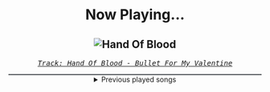 <div align="center"> 
<h1>Now Playing...</h1>

![Hand Of Blood](https://i.scdn.co/image/ab67616d00001e0240deaedd1bc625494819049b)
--
_<samp><a href="https://open.spotify.com/track/1EJzHoU6rg1afMozs9t6aM">Track: Hand Of Blood - Bullet For My Valentine</a></samp>_

<div style="border: 1px #4B5054 solid"></div>
<details>
  <summary>
    Previous played songs
  </summary>
  <table>
    <thead>
      <tr>
        <th>
          Artist
        </th>
        <th>
          Song
        </th>
        <th>
          Link
        </th>
      </tr>
    </thead>
    <tbody>
      <tr><td>Bullet For My Valentine</td><td>Hand Of Blood</td><td><a href="https://open.spotify.com/track/1EJzHoU6rg1afMozs9t6aM">https://open.spotify.com/track/1EJzHoU6rg1afMozs9t6aM</a></td></tr><tr><td>Linkin Park</td><td>Don't Stay</td><td><a href="https://open.spotify.com/track/2yss0n7KmvmSr4EHvjfFpn">https://open.spotify.com/track/2yss0n7KmvmSr4EHvjfFpn</a></td></tr><tr><td>Disturbed</td><td>Inside the Fire</td><td><a href="https://open.spotify.com/track/5cxp9kjCFyJwzv3lzeX7ku">https://open.spotify.com/track/5cxp9kjCFyJwzv3lzeX7ku</a></td></tr><tr><td>Morgana</td><td>Agressionsblues</td><td><a href="https://open.spotify.com/track/5Ay5LJV3v3ATLYp30GaYJQ">https://open.spotify.com/track/5Ay5LJV3v3ATLYp30GaYJQ</a></td></tr><tr><td>Aytee</td><td>Grind</td><td><a href="https://open.spotify.com/track/6vhXYkMxaWTWkehgmoI5wV">https://open.spotify.com/track/6vhXYkMxaWTWkehgmoI5wV</a></td></tr><tr><td>Seether</td><td>Fine Again</td><td><a href="https://open.spotify.com/track/4eTIe5eqds88bA9ua6p5p6">https://open.spotify.com/track/4eTIe5eqds88bA9ua6p5p6</a></td></tr><tr><td>Seether</td><td>Broken</td><td><a href="https://open.spotify.com/track/507bYMYfbm6sUS9iEAaeSd">https://open.spotify.com/track/507bYMYfbm6sUS9iEAaeSd</a></td></tr><tr><td>Seether</td><td>Remedy</td><td><a href="https://open.spotify.com/track/5ynxx6zC4dgzsMHLYQ04Dc">https://open.spotify.com/track/5ynxx6zC4dgzsMHLYQ04Dc</a></td></tr><tr><td>Seether</td><td>Fake It</td><td><a href="https://open.spotify.com/track/4eAwB5pnKFTmsgc3zWoYO0">https://open.spotify.com/track/4eAwB5pnKFTmsgc3zWoYO0</a></td></tr><tr><td>Switchfoot</td><td>Holy Water</td><td><a href="https://open.spotify.com/track/5BTmXp42wz3lVopyUuSUYv">https://open.spotify.com/track/5BTmXp42wz3lVopyUuSUYv</a></td></tr><tr><td>Breaking Benjamin</td><td>Down</td><td><a href="https://open.spotify.com/track/1RlTQfw5fy7evQZSM6MuaA">https://open.spotify.com/track/1RlTQfw5fy7evQZSM6MuaA</a></td></tr><tr><td>Breaking Benjamin</td><td>Had Enough</td><td><a href="https://open.spotify.com/track/7u93rCmIM9mBoT4mvfUBTZ">https://open.spotify.com/track/7u93rCmIM9mBoT4mvfUBTZ</a></td></tr><tr><td>Breaking Benjamin</td><td>Into The Nothing</td><td><a href="https://open.spotify.com/track/0slW7U1gWpQ9Dx2vWWp2ga">https://open.spotify.com/track/0slW7U1gWpQ9Dx2vWWp2ga</a></td></tr><tr><td>Breaking Benjamin</td><td>Ashes of Eden</td><td><a href="https://open.spotify.com/track/7HjNOz8Y7H7uSySXuHNg1Y">https://open.spotify.com/track/7HjNOz8Y7H7uSySXuHNg1Y</a></td></tr><tr><td>Breaking Benjamin</td><td>Unknown Soldier</td><td><a href="https://open.spotify.com/track/4u9UZQxoVkabuLZldQGHi6">https://open.spotify.com/track/4u9UZQxoVkabuLZldQGHi6</a></td></tr><tr><td>Breaking Benjamin</td><td>You Fight Me</td><td><a href="https://open.spotify.com/track/5g1SlMT8qCYOnB3YZDgROW">https://open.spotify.com/track/5g1SlMT8qCYOnB3YZDgROW</a></td></tr><tr><td>Breaking Benjamin</td><td>Failure</td><td><a href="https://open.spotify.com/track/4wh0E9OwMCxcaIKTg0Mts9">https://open.spotify.com/track/4wh0E9OwMCxcaIKTg0Mts9</a></td></tr><tr><td>Breaking Benjamin</td><td>Psycho</td><td><a href="https://open.spotify.com/track/7jgat9AswcE13fC2YUuBLG">https://open.spotify.com/track/7jgat9AswcE13fC2YUuBLG</a></td></tr><tr><td>Breaking Benjamin</td><td>Lights Out</td><td><a href="https://open.spotify.com/track/5aBknBm85rJp8fSWu2koV2">https://open.spotify.com/track/5aBknBm85rJp8fSWu2koV2</a></td></tr><tr><td>Breaking Benjamin</td><td>Until The End</td><td><a href="https://open.spotify.com/track/0ZEeEZnZ496lE6kN7bmSrp">https://open.spotify.com/track/0ZEeEZnZ496lE6kN7bmSrp</a></td></tr>
    </tbody>
  </table>
</details>

</div>
